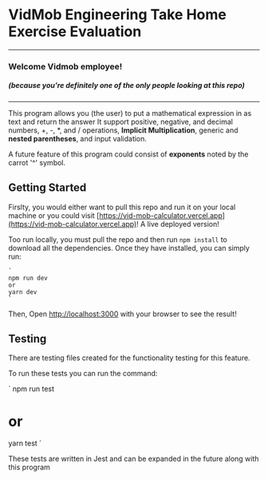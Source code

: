 # VidMob Engineering Take Home Exercise Evaluation
***

### Welcome Vidmob employee!
##### (because you're definitely one of the only people looking at this repo)
***
This program allows you (the user) to put a mathematical expression in as text and return the answer
It support positive, negative, and decimal numbers, +, -, *, and / operations, **Implicit Multiplication**, generic and **nested parentheses**, and input validation.

A future feature of this program could consist of **exponents** noted by the carrot '^' symbol.

## Getting Started

Firslty, you would either want to pull this repo and run it on your local machine or you could visit [https://vid-mob-calculator.vercel.app](https://vid-mob-calculator.vercel.app)! A live deployed version!

Too run locally, you must pull the repo and then run `npm install` to download all the dependencies.
Once they have installed, you can simply run:

    `
    npm run dev 
    or
    yarn dev
    `

Then, Open [http://localhost:3000](http://localhost:3000) with your browser to see the result!

## Testing 

There are testing files created for the functionality testing for this feature. 

To run these tests you can run the command: 

  `
  npm run test
  # or
  yarn test
  `

These tests are written in Jest and can be expanded in the future along with this program
